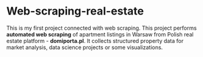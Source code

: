 # Web-scraping-real-estate
This is my first project connected with web scraping. This project performs **automated web scraping** of apartment listings in Warsaw from Polish real estate platform - **domiporta.pl**.
It collects structured property data for market analysis, data science projects or some visualizations. 

